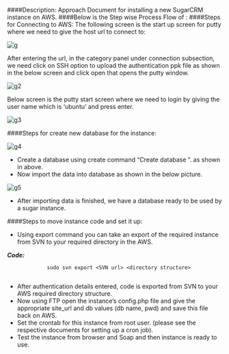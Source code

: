 ####Description:
Approach Document for installing a new SugarCRM instance on AWS.
####Below is the Step wise Process Flow of :
####Steps for Connecting to AWS:
The following screen is the start up screen for putty where we need to give the host url to connect to:

![g](https://cloud.githubusercontent.com/assets/17013436/22283856/60e1093e-e30a-11e6-991d-a6b783347b6e.PNG)

After entering the url, in the category panel under connection subsection, we need click on SSH option to upload the authentication ppk 
file as shown in the below screen and click open that opens the putty window.

![g2](https://cloud.githubusercontent.com/assets/17013436/22283903/a04a182c-e30a-11e6-8b10-357af299e26e.PNG)

Below screen is the putty start screen where we need to login by giving the user name which is ‘ubuntu’ and press enter.

![g3](https://cloud.githubusercontent.com/assets/17013436/22283981/08eb7f88-e30b-11e6-8d45-cf2e2a75e17d.PNG)

####Steps for create new database for the instance:

![g4](https://cloud.githubusercontent.com/assets/17013436/22284023/45ed7148-e30b-11e6-95f4-01255b26d87b.PNG)

* Create a database using create command “Create database <database name>”. as shown in above.<br />
* Now import the data into database as shown in the below picture.

![g5](https://cloud.githubusercontent.com/assets/17013436/22284057/6f60a7f2-e30b-11e6-8724-21ad2171957e.PNG)

* After importing data is finished, we have a database ready to be used by a sugar instance.

####Steps to move instance code and set it up:

* Using export command you can take an export of  the required instance from SVN to your required directory in the AWS.

**_Code:_**
	
```
             sudo svn export <SVN url> <directory structure>  
             
```           
             
* After authentication details entered, code is exported from  SVN to your AWS required directory structure.
* Now using FTP open the instance’s config.php file and give the appropriate site_url and db values (db name, pwd) and save this file back on AWS.
* Set the crontab for this instance from root user.
(please see the respective documents for setting up a cron job).
* Test the instance from browser and Soap and then instance is ready to use.




